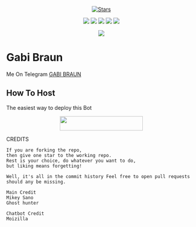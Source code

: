 <p align="center">
    <a href="https://github.com/Toman-Mikey/Gabi/stargazers"><img src="https://img.shields.io/github/stars/Toman-Mikey/Gabi?label=Stars&style=flat-square&logo=github&color=F10070" alt="Stars" /></a>
</p>
<p align="center">
    <a href="https://github.com/Toman-Mikey/Gabi"> <img src="https://img.shields.io/github/repo-size/Toman-Mikey/Gabi?color=orange&logo=github&logoColor=green&style=for-the-badge" /></a>
    <a href="https://github.com/Toman-Mikey/Gabi/commits/prince"> <img src="https://img.shields.io/github/last-commit/Toman-Mikey/Gabi?color=blue&logo=github&logoColor=green&style=for-the-badge" /></a>
    <a href="https://github.com/Toman-Mikey/Gabi/issues"> <img src="https://img.shields.io/github/issues/Toman-Mikey/Gabi?color=blueviolet&logo=github&logoColor=green&style=for-the-badge" /></a>
    <a href="https://github.com/Toman-Mikey/Gabi/network/members"> <img src="https://img.shields.io/github/forks/Toman-Mikey/Gabi?color=red&logo=github&logoColor=green&style=for-the-badge" /></a>  
    <a href="https://pypi.org/project/Telethon/"> <img src="https://img.shields.io/pypi/v/telethon?color=yellow&label=telethon&logo=python&logoColor=green&style=for-the-badge" /></a>
</p>

<p align="center">
  <img src="https://telegra.ph/file/7d984f373347aadaadcd2.jpg">
</p>

# Gabi Braun
Me On Telegram [GABI BRAUN](https://t.me/Gabi_Braun_Robot)

## How To Host
The easiest way to deploy this Bot
<p align="center"><a href="https://heroku.com/deploy?template=https://github.com/Anonymous-068/Yuta"> <img src="https://img.shields.io/badge/Deploy%20To%20Heroku-black?style=for-the-badge&logo=heroku" width="220" height="38.45"/></a></p>
 
CREDITS
```
If you are forking the repo, 
then give one star to the working repo.
Rest is your choice, do whatever you want to do, 
but liking means forgetting!

Well, it's all in the commit history Feel free to open pull requests should any be missing.

Main Credit
Mikey Sano
Ghost hunter

Chatbot Credit
Moizilla
```

